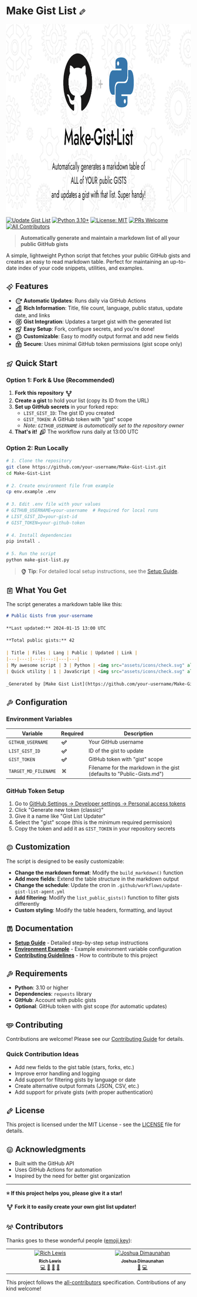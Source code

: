 # Make Gist List <img src="assets/icons/file-text.svg" alt="Documentation" width="20" height="20" style="vertical-align: middle;">

<img src="assets/Make-Gist-List-readme-header.png" alt="Make-Gist-List-README-heading" width="1024" height="512" style="vertical-align: middle;">

[![Update Gist List](https://github.com/RichLewis007/Make-Gist-List/actions/workflows/update-gist-list-agent.yml/badge.svg)](https://github.com/RichLewis007/Make-Gist-List/actions/workflows/update-gist-list-agent.yml)
[![Python 3.10+](https://img.shields.io/badge/python-3.10+-blue.svg)](https://www.python.org/downloads/)
[![License: MIT](https://img.shields.io/badge/License-MIT-yellow.svg)](https://opensource.org/licenses/MIT)
[![PRs Welcome](https://img.shields.io/badge/PRs-welcome-brightgreen.svg)](http://makeapullrequest.com) <!-- ALL-CONTRIBUTORS-BADGE:START - Do not remove or modify this section -->
[![All Contributors](https://img.shields.io/badge/all_contributors-2-orange.svg?style=flat-square)](#contributors-)
<!-- ALL-CONTRIBUTORS-BADGE:END -->

> **Automatically generate and maintain a markdown list of all your public GitHub gists**

A simple, lightweight Python script that fetches your public GitHub gists and creates an easy to read markdown table. Perfect for maintaining an up-to-date index of your code snippets, utilities, and examples.

## <img src="assets/icons/sparkle.svg" alt="Features" width="20" height="20" style="vertical-align: middle;"> Features

- <img src="assets/icons/arrows-clockwise.svg" alt="Updates" width="20" height="20" style="vertical-align: middle;"> **Automatic Updates**: Runs daily via GitHub Actions
- <img src="assets/icons/chart-bar.svg" alt="Data" width="20" height="20" style="vertical-align: middle;"> **Rich Information**: Title, file count, language, public status, update date, and links
- <img src="assets/icons/target.svg" alt="Integration" width="20" height="20" style="vertical-align: middle;"> **Gist Integration**: Updates a target gist with the generated list
- <img src="assets/icons/rocket.svg" alt="Setup" width="20" height="20" style="vertical-align: middle;"> **Easy Setup**: Fork, configure secrets, and you're done!
- <img src="assets/icons/palette.svg" alt="Customization" width="20" height="20" style="vertical-align: middle;"> **Customizable**: Easy to modify output format and add new fields
- <img src="assets/icons/lock.svg" alt="Security" width="20" height="20" style="vertical-align: middle;"> **Secure**: Uses minimal GitHub token permissions (gist scope only)

## <img src="assets/icons/rocket.svg" alt="Quick Start" width="20" height="20" style="vertical-align: middle;"> Quick Start

### Option 1: Fork & Use (Recommended)

1. **Fork this repository** <img src="assets/icons/arrow-up.svg" alt="Fork" width="20" height="20" style="vertical-align: middle;">
2. **Create a gist** to hold your list (copy its ID from the URL)
3. **Set up GitHub secrets** in your forked repo:
   - `LIST_GIST_ID`: The gist ID you created
   - `GIST_TOKEN`: A GitHub token with "gist" scope
   - *Note: `GITHUB_USERNAME` is automatically set to the repository owner*
4. **That's it!** <img src="assets/icons/party-popper.svg" alt="Success" width="20" height="20" style="vertical-align: middle;"> The workflow runs daily at 13:00 UTC

### Option 2: Run Locally

```bash
# 1. Clone the repository
git clone https://github.com/your-username/Make-Gist-List.git
cd Make-Gist-List

# 2. Create environment file from example
cp env.example .env

# 3. Edit .env file with your values
# GITHUB_USERNAME=your-username  # Required for local runs
# LIST_GIST_ID=your-gist-id      
# GIST_TOKEN=your-github-token   

# 4. Install dependencies
pip install .

# 5. Run the script
python make-gist-list.py
```

> <img src="assets/icons/lightbulb.svg" alt="Tip" width="16" height="16" style="vertical-align: middle;"> **Tip**: For detailed local setup instructions, see the [Setup Guide](SETUP.md#local-command-line-usage).

## <img src="assets/icons/clipboard-text.svg" alt="Output" width="20" height="20" style="vertical-align: middle;"> What You Get

The script generates a markdown table like this:

```markdown
# Public Gists from your-username

**Last updated:** 2024-01-15 13:00 UTC

**Total public gists:** 42

| Title | Files | Lang | Public | Updated | Link |
|---|---:|---|:---:|---|---|
| My awesome script | 3 | Python | <img src="assets/icons/check.svg" alt="Public" width="16" height="16" style="vertical-align: middle;"> | 2024-01-15 12:30 UTC | [open](https://gist.github.com/...) |
| Quick utility | 1 | JavaScript | <img src="assets/icons/check.svg" alt="Public" width="16" height="16" style="vertical-align: middle;"> | 2024-01-14 15:20 UTC | [open](https://gist.github.com/...) |

_Generated by [Make Gist List](https://github.com/your-username/Make-Gist-List)._
```

## <img src="assets/icons/wrench.svg" alt="Configuration" width="20" height="20" style="vertical-align: middle;"> Configuration

### Environment Variables

| Variable | Required | Description |
|----------|----------|-------------|
| `GITHUB_USERNAME` | <img src="assets/icons/check.svg" alt="Required" width="16" height="16" style="vertical-align: middle;"> | Your GitHub username |
| `LIST_GIST_ID` | <img src="assets/icons/check.svg" alt="Required" width="16" height="16" style="vertical-align: middle;"> | ID of the gist to update |
| `GIST_TOKEN` | <img src="assets/icons/check.svg" alt="Required" width="16" height="16" style="vertical-align: middle;"> | GitHub token with "gist" scope |
| `TARGET_MD_FILENAME` | <img src="assets/icons/x.svg" alt="Optional" width="16" height="16" style="vertical-align: middle;"> | Filename for the markdown in the gist (defaults to "Public-Gists.md") |

### GitHub Token Setup

1. Go to [GitHub Settings → Developer settings → Personal access tokens](https://github.com/settings/tokens)
2. Click "Generate new token (classic)"
3. Give it a name like "Gist List Updater"
4. Select the "gist" scope (this is the minimum required permission)
5. Copy the token and add it as `GIST_TOKEN` in your repository secrets

## <img src="assets/icons/palette.svg" alt="Customization" width="20" height="20" style="vertical-align: middle;"> Customization

The script is designed to be easily customizable:

- **Change the markdown format**: Modify the `build_markdown()` function
- **Add more fields**: Extend the table structure in the markdown output
- **Change the schedule**: Update the cron in `.github/workflows/update-gist-list-agent.yml`
- **Add filtering**: Modify the `list_public_gists()` function to filter gists differently
- **Custom styling**: Modify the table headers, formatting, and layout

## <img src="assets/icons/books.svg" alt="Documentation" width="20" height="20" style="vertical-align: middle;"> Documentation

- **[Setup Guide](SETUP.md)** - Detailed step-by-step setup instructions
- **[Environment Example](env.example)** - Example environment variable configuration
- **[Contributing Guidelines](CONTRIBUTING.md)** - How to contribute to this project

## <img src="assets/icons/wrench.svg" alt="Requirements" width="20" height="20" style="vertical-align: middle;"> Requirements

- **Python**: 3.10 or higher
- **Dependencies**: `requests` library
- **GitHub**: Account with public gists
- **Optional**: GitHub token with gist scope (for automatic updates)

## <img src="assets/icons/handshake.svg" alt="Contributing" width="20" height="20" style="vertical-align: middle;"> Contributing

Contributions are welcome! Please see our [Contributing Guide](CONTRIBUTING.md) for details.

### Quick Contribution Ideas

- Add new fields to the gist table (stars, forks, etc.)
- Improve error handling and logging
- Add support for filtering gists by language or date
- Create alternative output formats (JSON, CSV, etc.)
- Add support for private gists (with proper authentication)

## <img src="assets/icons/file-text.svg" alt="License" width="20" height="20" style="vertical-align: middle;"> License

This project is licensed under the MIT License - see the [LICENSE](LICENSE) file for details.

## <img src="assets/icons/hands-praying.svg" alt="Acknowledgments" width="20" height="20" style="vertical-align: middle;"> Acknowledgments

- Built with the GitHub API
- Uses GitHub Actions for automation
- Inspired by the need for better gist organization

---

**⭐ If this project helps you, please give it a star!**

**<img src="assets/icons/arrow-up.svg" alt="Fork" width="20" height="20" style="vertical-align: middle;"> Fork it to easily create your own gist list updater!**

## <img src="assets/icons/users.svg" alt="Contributors" width="20" height="20" style="vertical-align: middle;"> Contributors

Thanks goes to these wonderful people ([emoji key](docs/emoji-key.md)):

<!-- ALL-CONTRIBUTORS-LIST:START - Do not remove or modify this section -->
<!-- prettier-ignore-start -->
<!-- markdownlint-disable -->
<table>
  <tbody>
    <tr>
      <td align="center" valign="top" width="14.28%"><a href="https://github.com/RichLewis007"><img src="https://avatars.githubusercontent.com/u/1149213?v=4?s=100" width="100px;" alt="Rich Lewis"/><br /><sub><b>Rich Lewis</b></sub></a><br /><a href="https://github.com/RichLewis007/Make-Gist-List/commits?author=RichLewis007" title="Code">💻</a> <a href="#ideas-RichLewis007" title="Ideas, Planning, & Feedback">🤔</a> <a href="#maintenance-RichLewis007" title="Maintenance">🚧</a> <a href="#question-RichLewis007" title="Answering Questions">💬</a></td>
      <td align="center" valign="top" width="14.28%"><a href="https://dima-portfolio.vercel.app"><img src="https://avatars.githubusercontent.com/u/170177550?v=4?s=100" width="100px;" alt="Joshua Dimaunahan"/><br /><sub><b>Joshua Dimaunahan</b></sub></a><br /><a href="#ideas-MindfulLearner" title="Ideas, Planning, & Feedback">🤔</a> <a href="https://github.com/RichLewis007/Make-Gist-List/commits?author=MindfulLearner" title="Code">💻</a></td>
    </tr>
  </tbody>
</table>

<!-- markdownlint-restore -->
<!-- prettier-ignore-end -->

<!-- ALL-CONTRIBUTORS-LIST:END -->

This project follows the [all-contributors](https://github.com/all-contributors/all-contributors) specification. Contributions of any kind welcome!
